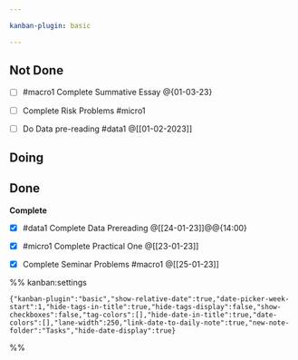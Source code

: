 ```yaml
---

kanban-plugin: basic

---
```


## Not Done

- [ ] #macro1 Complete Summative Essay @{01-03-23}
- [ ] Complete Risk Problems #micro1
- [ ] Do Data pre-reading #data1 @[[01-02-2023]]


## Doing



## Done

**Complete**
- [x] #data1 Complete Data Prereading @[[24-01-23]]@@{14:00}
- [x] #micro1 Complete Practical One @[[23-01-23]]
- [x] Complete Seminar Problems #macro1 @[[25-01-23]]




%% kanban:settings
```
{"kanban-plugin":"basic","show-relative-date":true,"date-picker-week-start":1,"hide-tags-in-title":true,"hide-tags-display":false,"show-checkboxes":false,"tag-colors":[],"hide-date-in-title":true,"date-colors":[],"lane-width":250,"link-date-to-daily-note":true,"new-note-folder":"Tasks","hide-date-display":true}
```
%%
